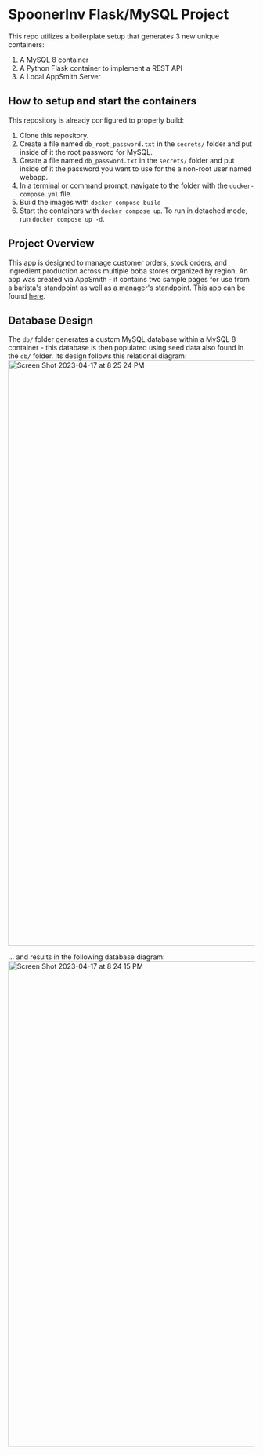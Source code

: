 # SpoonerInv Flask/MySQL Project

This repo utilizes a boilerplate setup that generates 3 new unique containers: 
1. A MySQL 8 container
1. A Python Flask container to implement a REST API
1. A Local AppSmith Server

## How to setup and start the containers

This repository is already configured to properly build:
1. Clone this repository.  
1. Create a file named `db_root_password.txt` in the `secrets/` folder and put inside of it the root password for MySQL. 
1. Create a file named `db_password.txt` in the `secrets/` folder and put inside of it the password you want to use for the a non-root user named webapp. 
1. In a terminal or command prompt, navigate to the folder with the `docker-compose.yml` file.  
1. Build the images with `docker compose build`
1. Start the containers with `docker compose up`.  To run in detached mode, run `docker compose up -d`.

## Project Overview

This app is designed to manage customer orders, stock orders, and ingredient production across multiple boba stores organized by region. An app was created via AppSmith - it contains two sample pages for use from a barista's standpoint as well as a manager's standpoint. This app can be found [here](https://github.com/jaredlyon/SpoonerApp).

## Database Design

The `db/` folder generates a custom MySQL database within a MySQL 8 container - this database is then populated using seed data also found in the `db/` folder. Its design follows this relational diagram:
<img width="1193" alt="Screen Shot 2023-04-17 at 8 25 24 PM" src="https://user-images.githubusercontent.com/29807461/232638201-9c0df65e-2b19-4968-a3d3-36dc70a1d94f.png">


... and results in the following database diagram:
<img width="989" alt="Screen Shot 2023-04-17 at 8 24 15 PM" src="https://user-images.githubusercontent.com/29807461/232638070-21bf4b29-1eb6-4979-b02c-3be9ef44daf5.png">
